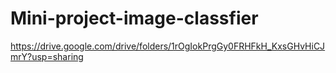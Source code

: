 # Mini-project-image-classfier
https://drive.google.com/drive/folders/1rOgIokPrgGy0FRHFkH_KxsGHvHiCJmrY?usp=sharing


